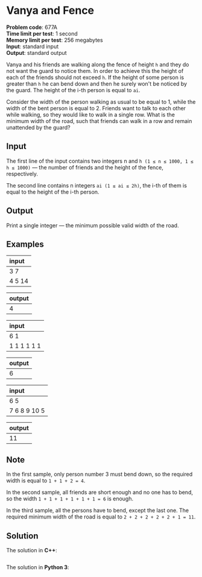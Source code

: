 # Vanya and Fence
**Problem code**: 677A  
**Time limit per test**: 1 second  
**Memory limit per test**: 256 megabytes  
**Input**: standard input  
**Output**: standard output  

Vanya and his friends are walking along the fence of height `h` and they do not want the guard to notice them. In order to achieve this the height of each of the friends should not exceed `h`. If the height of some person is greater than `h` he can bend down and then he surely won't be noticed by the guard. The height of the i-th person is equal to `ai`.

Consider the width of the person walking as usual to be equal to 1, while the width of the bent person is equal to 2. Friends want to talk to each other while walking, so they would like to walk in a single row. What is the minimum width of the road, such that friends can walk in a row and remain unattended by the guard?

## Input
The first line of the input contains two integers n and `h (1 ≤ n ≤ 1000, 1 ≤ h ≤ 1000)` — the number of friends and the height of the fence, respectively.

The second line contains n integers `ai (1 ≤ ai ≤ 2h)`, the i-th of them is equal to the height of the i-th person.

## Output
Print a single integer — the minimum possible valid width of the road.

## Examples
| input |
| :--- |
| 3 7 |
| 4 5 14 |

| output |
| :--- |
| 4 |

| input |
| :--- |
| 6 1 |
| 1 1 1 1 1 1 |

| output |
| :--- |
| 6 |

| input |
| :--- |
| 6 5 |
| 7 6 8 9 10 5 |

| output |
| :--- |
| 11 |

## Note
In the first sample, only person number 3 must bend down, so the required width is equal to `1 + 1 + 2 = 4`.

In the second sample, all friends are short enough and no one has to bend, so the width `1 + 1 + 1 + 1 + 1 + 1 = 6` is enough.

In the third sample, all the persons have to bend, except the last one. The required minimum width of the road is equal to `2 + 2 + 2 + 2 + 2 + 1 = 11`.

## Solution
The solution in **C++**:
```cpp

```

The solution in **Python 3**:
```python

```